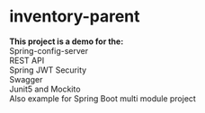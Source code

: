 # inventory-parent

**This project is a demo for the:**
<br/> Spring-config-server
<br/> REST API
<br/> Spring JWT Security
<br/> Swagger
<br/> Junit5 and Mockito
<br/> Also example for Spring Boot multi module project
